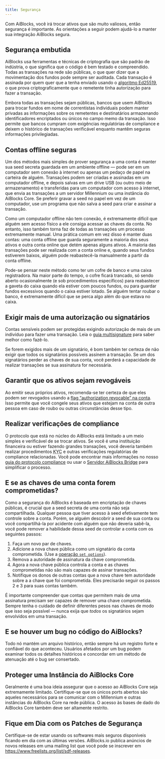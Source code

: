 ```yaml
---
title: Segurança
---
```


Com AiBlocks, você irá trocar ativos que são muito valiosos, então segurança é importante. As orientações a seguir podem ajudá-lo a manter sua integração AiBlocks segura.


## Segurança embutida

AiBlocks usa ferramentas e técnicas de criptografia que são padrão de indústria, o que significa que o código é bem testado e compreendido. Todas as transações na rede são públicas, o que quer dizer que a movimentação dos fundos pode sempre ser auditada. Cada transação é assinada por quem quer que a tenha enviado usando o [algoritmo Ed25519](https://ed25519.cr.yp.to), o que prova criptograficamente que o remetente tinha autorização para fazer a transação.

Embora todas as transações sejam públicas, bancos que usem AiBlocks para trocar fundos em nome de correntistas individuais podem manter privadas as informações sobre os remetentes e destinatários armazenando identificadores encriptados ou únicos no campo memo da transação. Isso permite que bancos cumpram com exigências regulatórias de compliance e deixem o histórico de transações verificável enquanto mantêm seguras informações privilegiadas.


## Contas offline seguras

Um dos métodos mais simples de prover segurança a uma conta é manter sua seed secreta guardada em um ambiente offline — pode ser em um computador sem conexão à internet ou apenas um pedaço de papel na carteira de alguém. Transações podem ser criadas e assinadas em um computador offline, e depois salvas em um drive USB (ou outro meio de armazenamento) e transferidas para um computador com acesso à internet, que envia as transações a um servidor Millennium ou uma instância do AiBlocks Core. Se preferir gravar a seed no papel em vez de um computador, use um programa que não salva a seed para criar e assinar a transação.

Como um computador offline não tem conexão, é extremamente difícil que alguém sem acesso físico a ele consiga acessar as chaves da conta. No entanto, isso também torna faz de todas as transações um processo extremamente manual. Uma prática comum em vez disso é manter duas contas: uma conta offline que guarda seguramente a maioria dos seus ativos e outra conta online que detém apenas alguns ativos. A maioria das transações pode ser realizada com a conta online e, quando seus fundos estiverem baixos, alguém pode reabastecê-la manualmente a partir da conta offline.

Pode-se pensar neste método como ter um cofre de banco e uma caixa registradora. Na maior parte do tempo, o cofre ficará trancado, só sendo aberto ocasionalmente (e sob procedimentos específicos) para reabastecer a gaveta do caixa quando ela estiver com poucos fundos, ou para guardar fundos excessivos quando o caixa estiver lotado. Se alguém tentar roubar o banco, é extremamente difícil que se perca algo além do que estava no caixa.


## Exigir mais de uma autorização ou signatários

Contas sensíveis podem ser protegidas exigindo autorização de mais de um indivíduo para fazer uma transação. Leia o [guia multisignature](concepts/multi-sig.md) para saber melhor como fazê-lo.

Se forem exigidos mais de um signatário, é bom também ter certeza de não exigir que todos os signatários possíveis assinem a transação. Se um dos signatários perder as chaves de sua conta, você perderá a capacidade de realizar transações se sua assinatura for necessária.


## Garantir que os ativos sejam revogáveis

Ao emitir seus próprios ativos, recomenda-se ter certeza de que eles podem ser revogados usando a [flag “authorization revocable” na conta](concepts/accounts.md#flags). Isso permite que você congele seus ativos que estejam na conta de outra pessoa em caso de roubo ou outras circunstâncias desse tipo.


## Realizar verificações de compliance

O protocolo que está no núcleo do AiBlocks está limitado a um meio simples e verificável de se trocar ativos. Se você é uma instituição financeira ou estiver fazendo grandes transações, você deveria também realizar procedimentos <abbr title="Know Your Customer">KYC</abbr> e outras verificações regulatórias de compliance relacionadas. Você pode encontrar mais informações no nosso [guia do protocolo compliance](compliance-protocol.md) ou usar o [Servidor AiBlocks Bridge](https://github.com/aiblocks/bridge-server) para simplificar o processo.


## E se as chaves de uma conta forem comprometidas?

Como a segurança do AiBlocks é baseada em encriptação de chaves públicas, é crucial que a seed secreta de uma conta não seja compartilhada. Qualquer pessoa que tiver acesso à seed efetivamente tem controle sobre a conta. Porém, se alguém descobrir a seed de sua conta ou você compartilhá-la por acidente com alguém que não deveria sabê-la, você pode remover a habilidade dessa seed de controlar a conta com os seguintes passos:

1. Faça um novo par de chaves.
2. Adicione a nova chave pública como um signatário da conta comprometida. (Use a [operação `set options`](concepts/list-of-operations.md#set-options)).
3. Remova a autoridade de assinatura da chave comprometida.
4. Agora a nova chave pública controla a conta e as chaves comprometidas não são mais capazes de assinar transações.
5. Notifique os donos de outras contas que a nova chave tem autoridade sobre a a chave que foi comprometida. Eles precisarão seguir os passos 2 e 3 para suas contas também.

É importante compreender que contas que permitem mais de uma assinatura precisam ser capazes de remover uma chave comprometida. Sempre tenha o cuidado de definir diferentes pesos nas chaves de modo que isso seja possível — nunca exija que *todos* os signatários sejam envolvidos em uma transação.


## E se houver um bug no código do AiBlocks?

Todo nó mantém um arquivo histórico, então sempre há um registro forte e confiável do que aconteceu. Usuários afetados por um bug podem examinar todos os detalhes históricos e concordar em um método de atenuação até o bug ser consertado.


## Proteger uma Instância do AiBlocks Core

Geralmente é uma boa ideia assegurar que o acesso ao AiBlocks Core seja extremamente limitado. Certifique-se que os únicos ports abertos são aqueles necessários para se comunicar com o Millennium e outras instâncias do AiBlocks Core na rede pública. O acesso às bases de dado do AiBlocks Core também deve ser altamente restrito.


## Fique em Dia com os Patches de Segurança

Certifique-se de estar usando os softwares mais seguros disponíveis ficando em dia com as últimas versões. AiBlocks.io publica anúncios de novos releases em uma mailing list que você pode se inscrever em https://www.freelists.org/list/sdf-releases.
